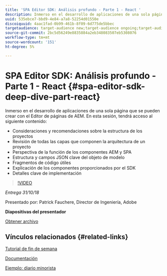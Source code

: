 ```yaml
---
title: 'SPA Editor SDK: Análisis profundo - Parte 1 - React '
description: Inmerso en el desarrollo de aplicaciones de una sola página que se pueden crear con el Editor de páginas de AEM.
uuid: 535ebce7-bbd9-4e84-a7a8-52254d01550e
discoiquuid: 4aac1fad-0b99-461b-8f09-6d775de5bbec
targetaudience: target-audience new;target-audience ongoing;target-audience upgrader
source-git-commit: 2bc5d56249e8835884a2eb348083507eb5308076
workflow-type: tm+mt
source-wordcount: '151'
ht-degree: 5%

---
```



# SPA Editor SDK: Análisis profundo - Parte 1 - React {#spa-editor-sdk-deep-dive-part-react}

Inmerso en el desarrollo de aplicaciones de una sola página que se pueden crear con el Editor de páginas de AEM. En esta sesión, tendrá acceso al siguiente contenido:

* Consideraciones y recomendaciones sobre la estructura de los proyectos
* Revisión de todas las capas que componen la arquitectura de un proyecto
* Perspectiva de la función de los componentes AEM y SPA
* Estructura y campos JSON clave del objeto de modelo
* Fragmentos de código útiles
* Explicación de los componentes proporcionados por el SDK
* Detalles clave de implementación

>[!VIDEO](https://video.tv.adobe.com/v/25194/?quality=9)

*Entrega 31/10/18*

Presentado por: Patrick Fauchere, Director de Ingeniería, Adobe

**Diapositivas del presentador**

[Obtener archivo](assets/aem-gems-spa-editordeepdive-react-10312018.pdf)

## Vínculos relacionados {#related-links}

[Tutorial de fin de semana](https://experienceleague.adobe.com/docs/experience-manager-learn/getting-started-wknd-tutorial-develop/overview.html?lang=es)

[Documentación](https://helpx.adobe.com/experience-manager/6-4/sites/developing/using/spa-overview.html)

[Ejemplo: diario minorista](https://github.com/adobe/aem-sample-we-retail-journal)

<!--
[Get back to the Overview](https://helpx.adobe.com/experience-manager/kt/eseminars/gems/aem-index.html)
-->
